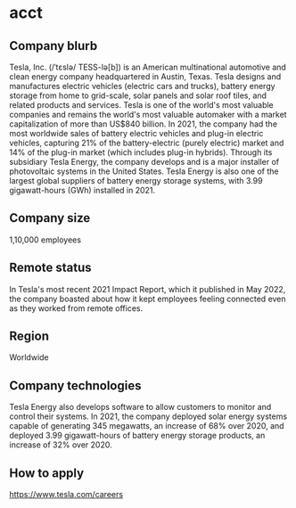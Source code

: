# acct

## Company blurb

Tesla, Inc. (/ˈtɛslə/ TESS-lə[b]) is an American multinational automotive and clean energy company headquartered in Austin, Texas. Tesla designs and manufactures electric vehicles (electric cars and trucks), battery energy storage from home to grid-scale, solar panels and solar roof tiles, and related products and services. Tesla is one of the world's most valuable companies and remains the world's most valuable automaker with a market capitalization of more than US$840 billion. In 2021, the company had the most worldwide sales of battery electric vehicles and plug-in electric vehicles, capturing 21% of the battery-electric (purely electric) market and 14% of the plug-in market (which includes plug-in hybrids). Through its subsidiary Tesla Energy, the company develops and is a major installer of photovoltaic systems in the United States. Tesla Energy is also one of the largest global suppliers of battery energy storage systems, with 3.99 gigawatt-hours (GWh) installed in 2021.

## Company size

1,10,000 employees

## Remote status

In Tesla's most recent 2021 Impact Report, which it published in May 2022, the company boasted about how it kept employees feeling connected even as they worked from remote offices.

## Region

Worldwide

## Company technologies

Tesla Energy also develops software to allow customers to monitor and control their systems. In 2021, the company deployed solar energy systems capable of generating 345 megawatts, an increase of 68% over 2020, and deployed 3.99 gigawatt-hours of battery energy storage products, an increase of 32% over 2020.

## How to apply

https://www.tesla.com/careers
